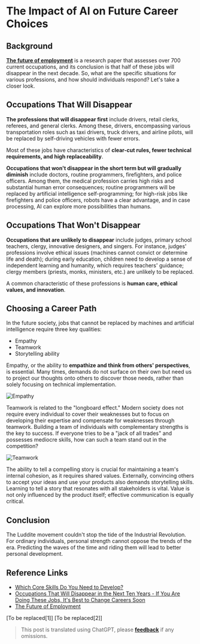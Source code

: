 # The Impact of AI on Future Career Choices

## Background

[**The future of employment**](http://sep4u.gr/wp-content/uploads/The_Future_of_Employment_ox_2013.pdf) is a research paper that assesses over 700 current occupations, and its conclusion is that half of these jobs will disappear in the next decade. So, what are the specific situations for various professions, and how should individuals respond? Let's take a closer look.

## Occupations That Will Disappear

**The professions that will disappear first** include drivers, retail clerks, referees, and general clerks. Among these, drivers, encompassing various transportation roles such as taxi drivers, truck drivers, and airline pilots, will be replaced by self-driving vehicles with fewer errors.

Most of these jobs have characteristics of **clear-cut rules, fewer technical requirements, and high replaceability**.

**Occupations that won't disappear in the short term but will gradually diminish** include doctors, routine programmers, firefighters, and police officers. Among them, the medical profession carries high risks and substantial human error consequences; routine programmers will be replaced by artificial intelligence self-programming; for high-risk jobs like firefighters and police officers, robots have a clear advantage, and in case processing, AI can explore more possibilities than humans.

## Occupations That Won't Disappear

**Occupations that are unlikely to disappear** include judges, primary school teachers, clergy, innovative designers, and singers. For instance, judges' professions involve ethical issues (machines cannot convict or determine life and death); during early education, children need to develop a sense of independent learning and humanity, which requires teachers' guidance; clergy members (priests, monks, ministers, etc.) are unlikely to be replaced.

A common characteristic of these professions is **human care, ethical values, and innovation**.

## Choosing a Career Path

In the future society, jobs that cannot be replaced by machines and artificial intelligence require three key qualities:

- Empathy
- Teamwork
- Storytelling ability

Empathy, or the ability to **empathize and think from others' perspectives**, is essential. Many times, demands do not surface on their own but need us to project our thoughts onto others to discover those needs, rather than solely focusing on technical implementation.

![Empathy](https://img.wiki-power.com/d/wiki-media/img/20200226140150.png)

Teamwork is related to the "longboard effect." Modern society does not require every individual to cover their weaknesses but to focus on developing their expertise and compensate for weaknesses through teamwork. Building a team of individuals with complementary strengths is the key to success. If everyone tries to be a "jack of all trades" and possesses mediocre skills, how can such a team stand out in the competition?

![Teamwork](https://img.wiki-power.com/d/wiki-media/img/20200226140223.png)

The ability to tell a compelling story is crucial for maintaining a team's internal cohesion, as it requires shared values. Externally, convincing others to accept your ideas and use your products also demands storytelling skills. Learning to tell a story that resonates with all stakeholders is vital. Value is not only influenced by the product itself; effective communication is equally critical.

## Conclusion

The Luddite movement couldn't stop the tide of the Industrial Revolution. For ordinary individuals, personal strength cannot oppose the trends of the era. Predicting the waves of the time and riding them will lead to better personal development.

## Reference Links

- [Which Core Skills Do You Need to Develop?](https://mp.weixin.qq.com/s?__biz=MzIyODI1MzYyNA==&mid=2653540387&idx=1&sn=985fbe7c3ca0a3ac90d5f56356eac31a&scene=21##wechat_redirect)
- [Occupations That Will Disappear in the Next Ten Years - If You Are Doing These Jobs, It's Best to Change Careers Soon](https://www.youtube.com/watch?v=Mshz9DxQLbE&list=PLxaBD9eBZcGTZaMZ-3HN5zXFQ06FDOjzJ&index=2&t=0s)
- [The Future of Employment](http://sep4u.gr/wp-content/uploads/The_Future_of_Employment_ox_2013.pdf)

[To be replaced[1]]
[To be replaced[2]]

> This post is translated using ChatGPT, please [**feedback**](https://github.com/linyuxuanlin/Wiki_MkDocs/issues/new) if any omissions.